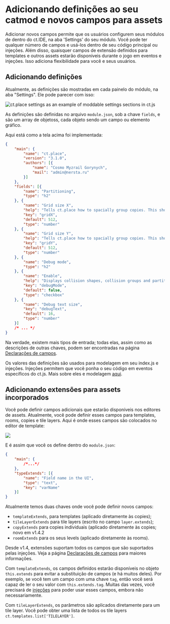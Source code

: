 # Adicionando definições ao seu catmod e novos campos para assets

Adicionar novos campos permite que os usuários configurem seus módulos de dentro do ct.IDE, na aba 'Settings' do seu módulo. Você pode ter qualquer número de campos e usá-los dentro de seu código principal ou injeções. Além disso, quaisquer campos de extensão definidos para templates e outros assets estarão disponíveis durante o jogo em eventos e injeções. Isso adiciona flexibilidade para você e seus usuários.

## Adicionando definições

Atualmente, as definições são mostradas em cada painelo do módulo, na aba "Settings". Ele pode parecer com isso:

![ct.place settings as an example of moddable settings sections in ct.js](../images/catmodsSettingsExample.png)

As definições são definidas no arquivo `module.json`, sob a chave `fields`, e são um array de objetoss, cada objeto sendo um campo ou elemento gráfico.

Aqui está como a tela acima foi implementada:

```json Exemplo do módulo padrão ct.place
{
    "main": {
        "name": "ct.place",
        "version": "3.1.0",
        "authors": [{
            "name": "Cosmo Myzrail Gorynych",
            "mail": "admin@nersta.ru"
        }]
    },
    "fields": [{
        "name": "Partitioning",
        "type": "h2"
    }, {
        "name": "Grid size X",
        "help": "Tells ct.place how to spacially group copies. This should be at least as large as the horizontal side of the biggest colliding sprite of your game.",
        "key": "gridX",
        "default": 512,
        "type": "number"
    }, {
        "name": "Grid size Y",
        "help": "Tells ct.place how to spacially group copies. This should be at least as large as the vertical size of the biggest colliding sprite of your game.",
        "key": "gridY",
        "default": 512,
        "type": "number"
    }, {
        "name": "Debug mode",
        "type": "h2"
    }, {
        "name": "Enable",
        "help": "Displays collision shapes, collision groups and partitions. It will also write additional keys to most colliding objects. Doesn't work on hidden objects.",
        "key": "debugMode",
        "default": false,
        "type": "checkbox"
    }, {
        "name": "Debug text size",
        "key": "debugText",
        "default": 16,
        "type": "number"
    }]
    /* ... */
}
```

Na verdade, existem mais tipos de entrada; todas elas, assim como as descrições de outras chaves, podem ser encontradas na página [Declarações de campos](./modding-fields-declaration.html).

Os valores das definições são usados para modelagem em seu index.js e injeções. Injeções permitem que você ponha o seu código em eventos específicos do ct.js. Mais sobre eles e modelagem [aqui](./modding-events-and-injections.html).

## Adicionando extensões para assets incorporados

Você pode definir campos adicionais que estarão disponíveis nos editores de assets. Atualmente, você pode definir esses campos para templates, rooms, copies e tile layers. Aqui é onde esses campos são colocados no editor de template:

![](../images/modsFields.png)

E é assim que você os define dentro do `module.json`:

```json
{
    "main": {
        /*...*/
    },
    "typeExtends": [{
        "name": "Field name in the UI",
        "type": "text",
        "key": "varName"
    }]
}
```

Atualmente temos duas chaves onde você pode definir novos campos:

* `templateExtends`, para templates (aplicado diretamente às copies);
* `tileLayerExtends` para tile layers (escrito no campo `layer.extends`);
* `copyExtends` para copies individuais (aplicado diretamente às copies; <badge>novo em v1.4.2</badge>
* `roomExtends` para os seus levels (aplicado diretamente às rooms).

Desde v1.4, extensões suportam todos os campos que são suportados pelas injeções. Veja a página [Declarações de campos](modding-fields-declaration.html) para maiores informações.

Com `templateExtends`, os campos definidos estarão disponíveis no objeto `this.extends` para evitar a substituição de campos (e há muitos deles). Por exemplo, se você tem um campo com uma chave `tag`, então você será capaz de ler o seu valor com `this.extends.tag`. Muitas das vezes, você precisará de [injeções](./modding-events-and-injections.html) para poder usar esses campos, embora não necessariamente.

Com `tileLayerExtends`, os parâmetros são aplicados diretamente para um tile layer. Você pode obter uma lista de todos os tile layers `ct.templates.list['TILELAYER']`.